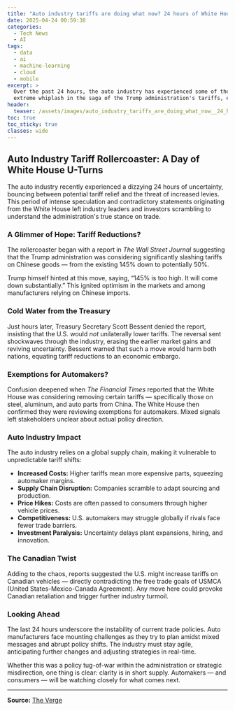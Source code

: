 ```yaml
---
title: "Auto industry tariffs are doing what now? 24 hours of White House confusion"
date: 2025-04-24 00:59:38
categories:
  - Tech News
  - AI
tags:
  - data
  - ai
  - machine-learning
  - cloud
  - mobile
excerpt: >
  Over the past 24 hours, the auto industry has experienced some of the most
  extreme whiplash in the saga of the Trump administration's tariffs, ending in confusion over China's and Canada's roles.
header:
  teaser: /assets/images/auto_industry_tariffs_are_doing_what_now__24_hours_20250424005937.jpg
toc: true
toc_sticky: true
classes: wide
---
```


## Auto Industry Tariff Rollercoaster: A Day of White House U-Turns

The auto industry recently experienced a dizzying 24 hours of uncertainty, bouncing between potential tariff relief and the threat of increased levies. This period of intense speculation and contradictory statements originating from the White House left industry leaders and investors scrambling to understand the administration's true stance on trade.

### A Glimmer of Hope: Tariff Reductions?

The rollercoaster began with a report in *The Wall Street Journal* suggesting that the Trump administration was considering significantly slashing tariffs on Chinese goods — from the existing 145% down to potentially 50%.

Trump himself hinted at this move, saying, “145% is too high. It will come down substantially.” This ignited optimism in the markets and among manufacturers relying on Chinese imports.

### Cold Water from the Treasury

Just hours later, Treasury Secretary Scott Bessent denied the report, insisting that the U.S. would *not* unilaterally lower tariffs. The reversal sent shockwaves through the industry, erasing the earlier market gains and reviving uncertainty. Bessent warned that such a move would harm both nations, equating tariff reductions to an economic embargo.

### Exemptions for Automakers?

Confusion deepened when *The Financial Times* reported that the White House was considering removing certain tariffs — specifically those on steel, aluminum, and auto parts from China. The White House then confirmed they were reviewing exemptions for automakers. Mixed signals left stakeholders unclear about actual policy direction.

### Auto Industry Impact

The auto industry relies on a global supply chain, making it vulnerable to unpredictable tariff shifts:

- **Increased Costs:** Higher tariffs mean more expensive parts, squeezing automaker margins.
- **Supply Chain Disruption:** Companies scramble to adapt sourcing and production.
- **Price Hikes:** Costs are often passed to consumers through higher vehicle prices.
- **Competitiveness:** U.S. automakers may struggle globally if rivals face fewer trade barriers.
- **Investment Paralysis:** Uncertainty delays plant expansions, hiring, and innovation.

### The Canadian Twist

Adding to the chaos, reports suggested the U.S. might increase tariffs on Canadian vehicles — directly contradicting the free trade goals of USMCA (United States-Mexico-Canada Agreement). Any move here could provoke Canadian retaliation and trigger further industry turmoil.

### Looking Ahead

The last 24 hours underscore the instability of current trade policies. Auto manufacturers face mounting challenges as they try to plan amidst mixed messages and abrupt policy shifts. The industry must stay agile, anticipating further changes and adjusting strategies in real-time.

Whether this was a policy tug-of-war within the administration or strategic misdirection, one thing is clear: clarity is in short supply. Automakers — and consumers — will be watching closely for what comes next.

---

**Source:** [The Verge](https://www.theverge.com/transportation/655010/auto-industry-tariffs-white-house-confusion-china-canada)
